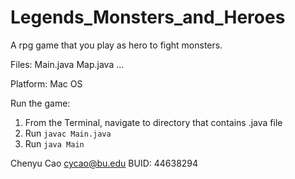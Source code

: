 # Legends_Monsters_and_Heroes

A rpg game that you play as hero to fight monsters.

Files: 
Main.java
Map.java
...


Platform: Mac OS

Run the game: 
1. From the Terminal, navigate to directory that contains .java file 
2. Run ```javac Main.java```
3. Run ```java Main```

Chenyu Cao 
cycao@bu.edu
BUID: 44638294